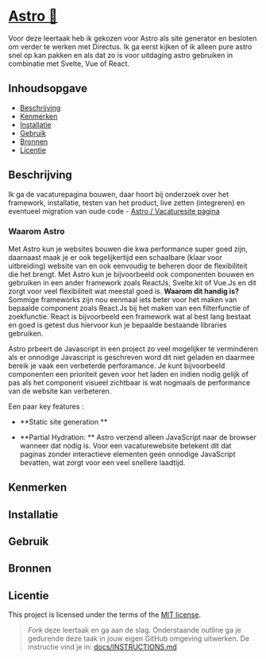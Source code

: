 
# [Astro 🚀](https://astro.build/)
<!-- Geef je project een titel en schrijf in één zin wat het is -->
Voor deze leertaak heb ik gekozen voor Astro als site generator en besloten om verder te werken met Directus. Ik ga eerst kijken of ik alleen pure astro snel op kan pakken en als dat zo is voor uitdaging astro gebruiken in combinatie met Svelte, Vue of React.

## Inhoudsopgave

  * [Beschrijving](#beschrijving)
  * [Kenmerken](#kenmerken)
  * [Installatie](#installatie)
  * [Gebruik](#gebruik)
  * [Bronnen](#bronnen)
  * [Licentie](#licentie)

## Beschrijving
<!-- In de Beschrijving staat hoe je project er uit ziet, hoe het werkt en wat je er mee kan. -->
<!-- Voeg een mooie poster visual toe 📸 -->
<!-- Voeg een link toe naar Github Pages 🌐-->
Ik ga de vacaturepagina bouwen, daar hoort bij onderzoek over het framework, installatie, testen van het product, live zetten (integreren) en eventueel migration van oude code - [Astro / Vacaturesite pagina](https://github.com/orgs/fdnd-agency/projects/40/views/1?pane=issue&itemId=83301252)

### Waarom Astro 

Met Astro kun je websites bouwen die kwa performance super goed zijn, daarnaast maak je er ook tegelijkertijd een schaalbare (klaar voor uitbreiding) website van en ook eenvoudig te beheren door de flexibiliteit die het brengt. Met Astro kun je bijvoorbeeld ook componenten bouwen en gebruiken in een ander framework zoals ReactJs, Svelte.kit of Vue.Js en dit zorgt voor veel flexibiliteit wat meestal goed is. **Waarom dit handig is?** Sommige frameworks zijn nou eenmaal iets beter voor het maken van bepaalde component zoals React.Js bij het maken van een filterfunctie of zoekfunctie. React is bijvoorbeeld een framework wat al best lang bestaat en goed is getest dus hiervoor kun je bepaalde bestaande libraries gebruiken. 

Astro prbeert de Javascript in een project zo veel mogelijker te verminderen als er onnodige Javascript is geschreven word dit niet geladen en daarmee bereik je vaak een verbeterde perforamance. Je kunt bijvoorbeeld componenten een prioriteit geven voor het laden en indien nodig gelijk of pas als het component visueel zichtbaar is wat nogmaals de performance van de website kan verbeteren. 

Een paar key features : 

- **Static site generation ** 

- **Partial Hydration: ** Astro verzend alleen JavaScript naar de browser wanneer dat nodig is. Voor een vacaturewebsite betekent dit dat paginas zonder interactieve elementen geen onnodige JavaScript bevatten, wat zorgt voor een veel snellere laadtijd.



## Kenmerken
<!-- Bij Kenmerken staat welke technieken zijn gebruikt en hoe. Wat is de HTML structuur? Wat zijn de belangrijkste dingen in CSS? Wat is er met Javascript gedaan en hoe? Misschien heb je een framwork of library gebruikt? -->

## Installatie

## Gebruik

## Bronnen

## Licentie

This project is licensed under the terms of the [MIT license](./LICENSE).

> _Fork_ deze leertaak en ga aan de slag. 
Onderstaande outline ga je gedurende deze taak in jouw eigen GitHub omgeving uitwerken. 
De instructie vind je in: [docs/INSTRUCTIONS.md](https://github.com/fdnd-task/choices-choices-the-tech-stack/blob/main/docs/INSTRUCTIONS.md)
